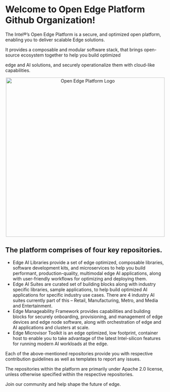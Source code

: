 
# Welcome to Open Edge Platform Github Organization! 

The Intel®’s Open Edge Platform is a secure, and optimized open platform, enabling you to deliver scalable Edge solutions. 

It provides a composable and modular software stack, that brings open-source ecosystem together to help you build optimized

edge and AI solutions, and securely operationalize them with cloud-like capabilities. 

<div align="center">
<img src="https://github.com/open-edge-platform/.github/blob/main/images/oep1.png"" alt="Open Edge Platform Logo" width="500">
</div>

## The platform comprises of four key repositories.  

* Edge AI Libraries provide a set of edge optimized, composable libraries, software development kits, and microservices to help you build performant, production-quality, multimodal edge AI applications, along with user-friendly workflows for optimizing and deploying them.  
* Edge AI Suites are curated set of building blocks along with industry specific libraries, sample applications, to help build optimized AI applications for specific industry use cases. There are 4 industry AI suites currently part of this – Retail, Manufacturing, Metro, and Media and Entertainment. 
* Edge Manageability Framework provides capabilities and building blocks for securely onboarding, provisioning, and management of edge devices and edge node software, along with orchestration of edge and AI applications and clusters at scale.  
* Edge Microvisor Toolkit is an edge optimized, low footprint, container host to enable you to take advantage of the latest Intel-silicon features for running modern AI workloads at the edge. 

Each of the above-mentioned repositories provide you with respective contribution guidelines as well as templates to report any issues. 

The repositories within the platform are primarily under Apache 2.0 license, unless otherwise specified within the respective repositories. 

Join our community and help shape the future of edge. 

 
